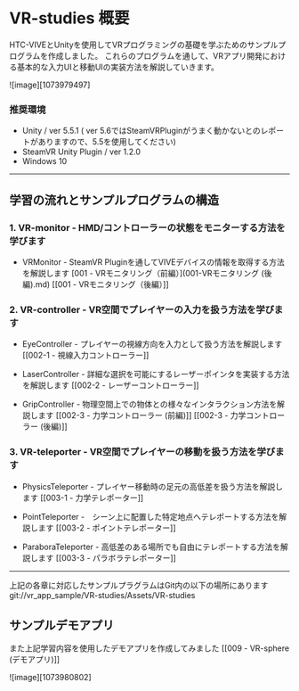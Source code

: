 # VR-studies 概要

HTC-VIVEとUnityを使用してVRプログラミングの基礎を学ぶためのサンプルプログラムを作成しました。
これらのプログラムを通して、VRアプリ開発における基本的な入力UIと移動UIの実装方法を解説していきます。

![image][1073979497]


### 推奨環境

- Unity / ver 5.5.1 ( ver 5.6ではSteamVRPluginがうまく動かないとのレポートがありますので、5.5を使用してください)
- SteamVR Unity Plugin /  ver 1.2.0
- Windows 10
---

## 学習の流れとサンプルプログラムの構造

### 1. VR-monitor - HMD/コントローラーの状態をモニターする方法を学びます

- VRMonitor - SteamVR Pluginを通してVIVEデバイスの情報を取得する方法を解説します
[001 - VRモニタリング（前編）](001-VRモニタリング (後編).md)
[[001 - VRモニタリング（後編）]]

### 2. VR-controller - VR空間でプレイヤーの入力を扱う方法を学びます
  - EyeController - プレイヤーの視線方向を入力として扱う方法を解説します
[[002-1 - 視線入力コントローラー]]

  - LaserController - 詳細な選択を可能にするレーザーポインタを実装する方法を解説します
[[002-2 - レーザーコントローラー]]

  - GripController - 物理空間上での物体との様々なインタラクション方法を解説します
[[002-3 - 力学コントローラー (前編)]]
[[002-3 - 力学コントローラー (後編)]]

### 3. VR-teleporter - VR空間でプレイヤーの移動を扱う方法を学びます

  - PhysicsTeleporter - プレイヤー移動時の足元の高低差を扱う方法を解説します
[[003-1 - 力学テレポーター]]

  - PointTeleporter -　シーン上に配置した特定地点へテレポートする方法を解説します
[[003-2 - ポイントテレポーター]]

  - ParaboraTeleporter - 高低差のある場所でも自由にテレポートする方法を解説します
[[003-3 - パラボラテレポーター]]

---
上記の各章に対応したサンプルプラグラムはGit内の以下の場所にあります
git://vr_app_sample/VR-studies/Assets/VR-studies



## サンプルデモアプリ

また上記学習内容を使用したデモアプリを作成してみました
[[009 - VR-sphere (デモアプリ)]]

![image][1073980802]
